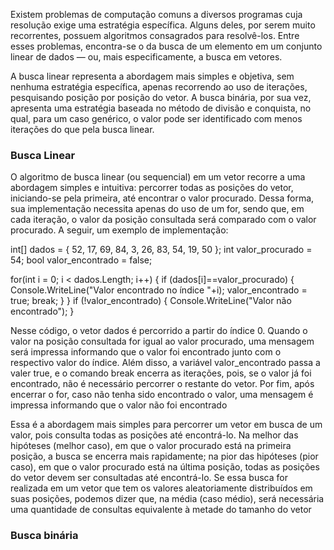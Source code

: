 Existem problemas de computação comuns a diversos programas cuja resolução exige uma estratégia específica. Alguns deles, por serem muito recorrentes, possuem algoritmos consagrados para resolvê-los. Entre esses problemas, encontra-se o da busca de um elemento em um conjunto linear de dados — ou, mais especificamente, a busca em vetores.

A busca linear representa a abordagem mais simples e objetiva, sem nenhuma estratégia específica, apenas recorrendo ao uso de iterações, pesquisando posição por posição do vetor. A busca binária, por sua vez, apresenta uma estratégia baseada no método de divisão e conquista, no qual, para um caso genérico, o valor pode ser identificado com menos iterações do que pela busca linear.

### Busca Linear
O algoritmo de busca linear (ou sequencial) em um vetor recorre a uma abordagem simples e intuitiva: percorrer todas as posições do vetor, iniciando-se pela primeira, até encontrar o valor procurado. Dessa forma, sua implementação necessita apenas do uso de um for, sendo que, em cada iteração, o valor da posição consultada será comparado com o valor procurado. A seguir, um exemplo de implementação:

int[] dados = { 52, 17, 69, 84, 3, 26, 83, 54, 19, 50 }; 
int valor_procurado = 54; 
bool valor_encontrado = false;

for(int i = 0; i < dados.Length; i++) 
 { if (dados[i]==valor_procurado) { Console.WriteLine("Valor encontrado no índice "+i); valor_encontrado = true; break; } } 
  if (!valor_encontrado) { Console.WriteLine("Valor não encontrado"); }


Nesse código, o vetor dados é percorrido a partir do índice 0. Quando o valor na posição consultada for igual ao valor procurado, uma mensagem será impressa informando que o valor foi encontrado junto com o respectivo valor do índice. Além disso, a variável valor_encontrado passa a valer true, e o comando break encerra as iterações, pois, se o valor já foi encontrado, não é necessário percorrer o restante do vetor. Por fim, após encerrar o for, caso não tenha sido encontrado o valor, uma mensagem é impressa informando que o valor não foi encontrado

Essa é a abordagem mais simples para percorrer um vetor em busca de um valor, pois consulta todas as posições até encontrá-lo. Na melhor das hipóteses (melhor caso), em que o valor procurado está na primeira posição, a busca se encerra mais rapidamente; na pior das hipóteses (pior caso), em que o valor procurado está na última posição, todas as posições do vetor devem ser consultadas até encontrá-lo. Se essa busca for realizada em um vetor que tem os valores aleatoriamente distribuídos em suas posições, podemos dizer que, na média (caso médio), será necessária uma quantidade de consultas equivalente à metade do tamanho do vetor

### Busca binária

